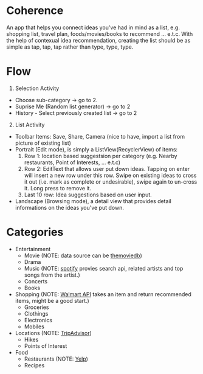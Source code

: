 # Coherence

An app that helps you connect ideas you've had in mind as a list, e.g. shopping list, travel plan, foods/movies/books to recommend ... e.t.c. With the help of contexual idea recommendation, creating the list should be as simple as tap, tap, tap rather than type, type, type.

# Flow

1. Selection Activity
  * Choose sub-category -> go to 2.
  * Suprise Me (Random list generator) -> go to 2
  * History - Select previously created list -> go to 2
2. List Activity
  * Toolbar Items: Save, Share, Camera (nice to have, import a list from picture of existing list)
  * Portrait (Edit mode), is simply a ListView(RecyclerView) of items:
    1. Row 1: location based suggestsion per category (e.g. Nearby restaurants, Point of Interests, ... e.t.c)
    2. Row 2: EditText that allows user put down ideas. Tapping on enter will insert a new row under this row. Swipe on existing ideas to cross it out (i.e. mark as complete or undesirable), swipe again to un-cross it. Long press to remove it.
    3. Last 10 row: Idea suggestions based on user input.
  * Landscape (Browsing mode), a detail view that provides detail informations on the ideas you've put down.
  
# Categories

* Entertainment
  * Movie (NOTE: data source can be [themoviedb](https://www.themoviedb.org/documentation/api))
  * Drama
  * Music (NOTE: [spotify](https://developer.spotify.com/web-api/get-related-artists/) provies search api, related artists and top songs from the artist.)
  * Concerts
  * Books
* Shopping (NOTE: [Walmart API](https://developer.walmartlabs.com/docs/read/Product_Recommendation_API) takes an item and return recommended items, might be a good start.)
  * Groceries
  * Clothings
  * Electronics
  * Mobiles
* Locations (NOTE: [TripAdvisor](https://developer-tripadvisor.com/content-api/documentation/))
  * Hikes
  * Points of Interest
* Food
  * Restaurants (NOTE: [Yelp](https://www.yelp.com/developers/documentation/v2/overview))
  * Recipes
